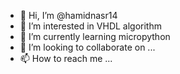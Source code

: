 - 👋 Hi, I’m @hamidnasr14
- 👀 I’m interested in VHDL algorithm
- 🌱 I’m currently learning micropython
- 💞️ I’m looking to collaborate on ...
- 📫 How to reach me ...

<!---
hamidnasr14/hamidnasr14 is a ✨ special ✨ repository because its `README.md` (this file) appears on your GitHub profile.
You can click the Preview link to take a look at your changes.
--->
